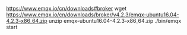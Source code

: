 https://www.emqx.io/cn/downloads#broker
wget https://www.emqx.io/cn/downloads/broker/v4.2.3/emqx-ubuntu16.04-4.2.3-x86_64.zip
unzip emqx-ubuntu16.04-4.2.3-x86_64.zip
./bin/emqx start